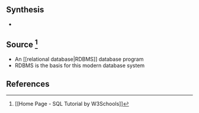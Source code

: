## Synthesis
- 
## Source [^1]
- An [[relational database|RDBMS]] database program
- RDBMS is the basis for this modern database system
## References

[^1]: [[Home Page - SQL Tutorial by W3Schools]]
